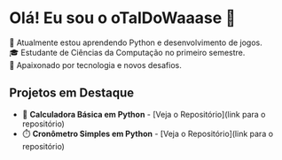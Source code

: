 # Olá! Eu sou o oTalDoWaaase 👋

🔭 Atualmente estou aprendendo Python e desenvolvimento de jogos.  
🎓 Estudante de Ciências da Computação no primeiro semestre.  
🚀 Apaixonado por tecnologia e novos desafios.

## Projetos em Destaque
- 🧮 **Calculadora Básica em Python** - [Veja o Repositório](link para o repositório)
- ⏱️ **Cronômetro Simples em Python** - [Veja o Repositório](link para o repositório)
